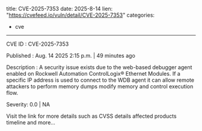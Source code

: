  
title: CVE-2025-7353
date: 2025-8-14
lien: "https://cvefeed.io/vuln/detail/CVE-2025-7353"
categories:
  - cve
---

CVE ID : CVE-2025-7353

Published :  Aug. 14
2025
2:15 p.m. | 49 minutes ago

Description : A security issue exists due to the web-based debugger agent enabled on Rockwell Automation ControlLogix® Ethernet Modules. If a specific IP address is used to connect to the WDB agent
it can allow remote attackers to perform memory dumps
modify memory
and control execution flow.

Severity: 0.0 | NA

Visit the link for more details
such as CVSS details
affected products
timeline
and more...
